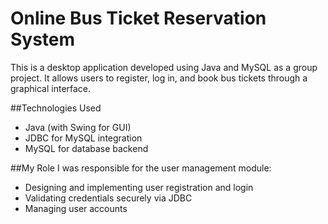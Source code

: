 # Online Bus Ticket Reservation System

This is a desktop application developed using Java and MySQL as a group project. It allows users to register, log in, and book bus tickets through a graphical interface.

##Technologies Used
- Java (with Swing for GUI)
- JDBC for MySQL integration
- MySQL for database backend

##My Role
I was responsible for the user management module:
- Designing and implementing user registration and login
- Validating credentials securely via JDBC
- Managing user accounts

